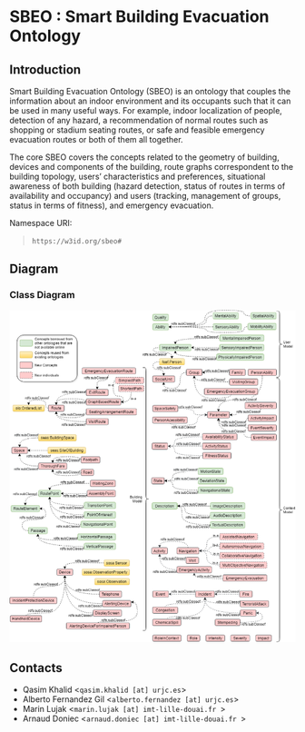 # SBEO : Smart Building Evacuation Ontology

## Introduction

Smart Building Evacuation Ontology (SBEO) is an ontology that couples the information about an indoor environment and its occupants such that it can be used in many useful ways. For example, indoor localization of people, detection of any hazard, a recommendation of normal routes such as shopping or stadium seating routes, or safe and feasible emergency evacuation routes or both of them all together.  

The core SBEO covers the concepts related to the geometry of building, devices and components of the building, route graphs correspondent to the building topology, users’ characteristics and preferences, situational awareness of both building (hazard detection, status of routes in terms of availability and occupancy) and users (tracking, management of groups, status in terms of fitness), and emergency evacuation.

Namespace URI: 

> <i class="icon-file"></i>`https://w3id.org/sbeo#`

## Diagram 

### Class Diagram

<p align="center">
  <img src="Figures/SBEO_Class_Diagram_updated.png"/>
</p>

## Contacts

- Qasim Khalid <`qasim.khalid [at] urjc.es`>
- Alberto Fernandez Gil <`alberto.fernandez [at] urjc.es`>
- Marin Lujak <`marin.lujak [at] imt-lille-douai.fr `>
- Arnaud Doniec <`arnaud.doniec [at] imt-lille-douai.fr `>
